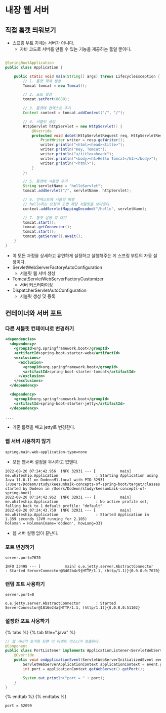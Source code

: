 # 내장 웹 서버

## 직접 톰캣 띄워보기

- 스프링 부트 자체는 서버가 아니다.
    - 자바 코드로 서버를 만들 수 있는 기능을 제공하는 툴일 뿐이다.

```java

@SpringBootApplication
public class Application {

    public static void main(String[] args) throws LifecycleException {
        // 1. 톰캣 객체 생성
        Tomcat tomcat = new Tomcat();

        // 2. 포트 설정 
        tomcat.setPort(8080);

        // 3. 톰캣에 컨텍스트 추가
        Context context = tomcat.addContext("/", "/");

        // 4. 서블릿 생성
        HttpServlet httpServlet = new HttpServlet() {
            @Override
            protected void doGet(HttpServletRequest req, HttpServletResponse resp) throws ServletException, IOException {
                PrintWriter writer = resp.getWriter();
                writer.println("<html><head><title>");
                writer.println("Hey, Tomcat");
                writer.println("</title><head>");
                writer.println("<body><h1>Hello Tomcat</h1></body>");
                writer.println("<html>");
            }
        };

        // 5. 톰캣에 서블릿 추가
        String servletName = "helloServlet";
        tomcat.addServlet("/", servletName, httpServlet);

        // 6. 컨텍스트에 서블릿 매핑
        // hello라는 요청이 오면 해당 서블릿을 보여준다.
        context.addServletMappingDecoded("/hello", servletName);

        // 7. 톰캣 실행 및 대기
        tomcat.start();
        tomcat.getConnector();
        tomcat.start();
        tomcat.getServer().await();
    }
}
```

- 이 모든 과정을 상세하고 유연하게 설정하고 실행해주는 게 스프링 부트의 자동 설정이다.
- ServletWebServerFactoryAutoConfiguration
    - 서블릿 웹 서버 생성
- TomcatServletWebServerFactoryCustomizer
    - 서버 커스터마이징
- DispatcherServletAutoConfiguration
    - 서블릿 생성 및 등록

## 컨테이너와 서버 포트
### 다른 서블릿 컨테이너로 변경하기

```xml
<dependencies>
  <dependency>
    <groupId>org.springframework.boot</groupId>
    <artifactId>spring-boot-starter-web</artifactId>
    <exclusions>
      <exclusion>
        <groupId>org.springframework.boot</groupId>
        <artifactId>spring-boot-starter-tomcat</artifactId>
      </exclusion>
    </exclusions>
  </dependency>

  <dependency>
    <groupId>org.springframework.boot</groupId>
    <artifactId>spring-boot-starter-jetty</artifactId>
  </dependency>

....
```

- 기존 톰캣을 빼고 jetty로 변경한다.

### 웹 서버 사용하지 않기

```properties
spring.main.web-application-type=none
```

- 모든 웹서버 설정을 무시하고 없앤다.

```text
2022-08-20 07:24:42.956  INFO 32931 --- [           main] me.whiteship.Application                 : Starting Application using Java 11.0.11 on DodeonM1.local with PID 32931 (/Users/Dodeon/study/keesunbaik-concepts-of-spring-boot/target/classes started by Dodeon in /Users/Dodeon/study/keesunbaik-concepts-of-spring-boot)
2022-08-20 07:24:42.962  INFO 32931 --- [           main] me.whiteship.Application                 : No active profile set, falling back to 1 default profile: "default"
2022-08-20 07:24:43.750  INFO 32931 --- [           main] me.whiteship.Application                 : Started Application in 1.359 seconds (JVM running for 2.105)
holoman = Holoman{name='dodeon', howLong=33}

```

- 웹 서버 실행 없이 끝난다.

### 포트 변경하기

```properties
server.port=7070
```

```text
INFO 33498 --- [           main] o.e.jetty.server.AbstractConnector       : Started ServerConnector@3402b4c9{HTTP/1.1, (http/1.1)}{0.0.0.0:7070}
```

### 랜덤 포트 사용하기

```properties
server.port=0
```

```text
o.e.jetty.server.AbstractConnector       : Started ServerConnector@1816e24a{HTTP/1.1, (http/1.1)}{0.0.0.0:51102}
```

### 설정한 포트 사용하기

{% tabs %} {% tab title=".java" %}

```java
// 웹 서버가 초기화 되면 이 이벤트 리스너가 호출된다.
@Component
public class PortListener implements ApplicationListener<ServletWebServerInitializedEvent> {
    @Override
    public void onApplicationEvent(ServletWebServerInitializedEvent event) {
        ServletWebServerApplicationContext applicationContext = event.getApplicationContext();
        int port = applicationContext.getWebServer().getPort();

        System.out.println("port = " + port);
    }
}

```

{% endtab %} {% endtabs %}

```text
port = 52099
```